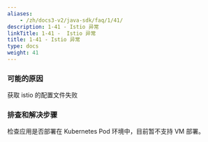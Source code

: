 ```yaml
---
aliases:
    - /zh/docs3-v2/java-sdk/faq/1/41/
description: 1-41 - Istio 异常
linkTitle: 1-41 -  Istio 异常
title: 1-41 - Istio 异常
type: docs
weight: 41
---
```




### 可能的原因

获取 istio 的配置文件失败

### 排查和解决步骤

检查应用是否部署在 Kubernetes Pod 环境中，目前暂不支持 VM 部署。